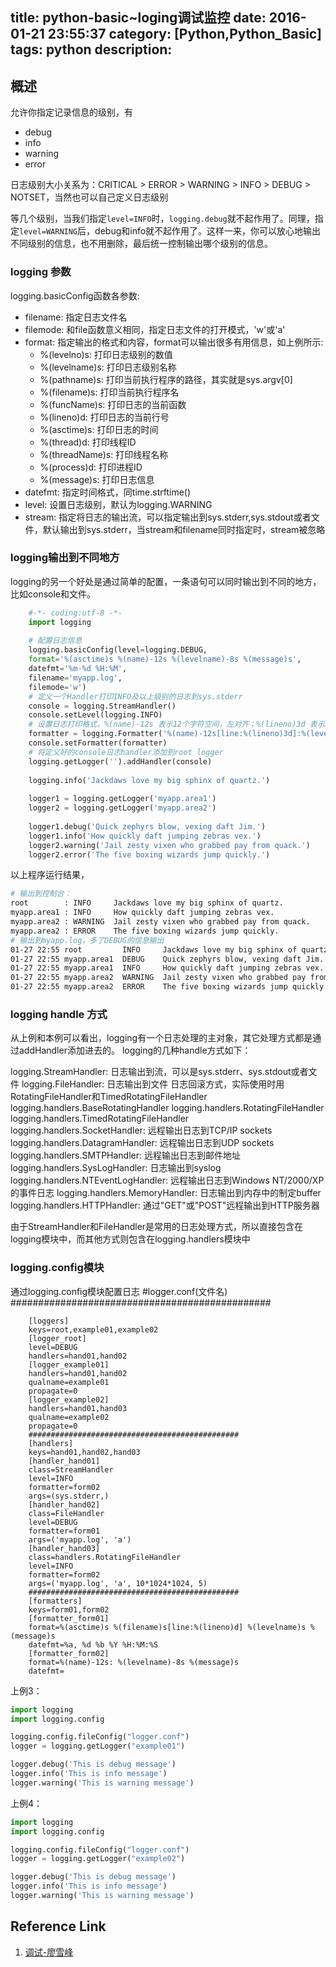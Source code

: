 title: python-basic~loging调试监控
date: 2016-01-21 23:55:37
category: [Python,Python_Basic]
tags: python
description: 
----
## 概述

允许你指定记录信息的级别，有
- debug
- info
- warning
- error

日志级别大小关系为：CRITICAL > ERROR > WARNING > INFO > DEBUG > NOTSET，当然也可以自己定义日志级别

等几个级别，当我们指定`level=INFO`时，`logging.debug`就不起作用了。同理，指定`level=WARNING`后，debug和info就不起作用了。这样一来，你可以放心地输出不同级别的信息，也不用删除，最后统一控制输出哪个级别的信息。

<!-- more -->

### logging 参数
logging.basicConfig函数各参数:
* filename: 指定日志文件名
* filemode: 和file函数意义相同，指定日志文件的打开模式，'w'或'a'
* format: 指定输出的格式和内容，format可以输出很多有用信息，如上例所示:
     -   %(levelno)s: 打印日志级别的数值
     -   %(levelname)s: 打印日志级别名称
     -   %(pathname)s: 打印当前执行程序的路径，其实就是sys.argv[0]
     -   %(filename)s: 打印当前执行程序名
     -   %(funcName)s: 打印日志的当前函数
     -   %(lineno)d: 打印日志的当前行号
     -   %(asctime)s: 打印日志的时间
     -   %(thread)d: 打印线程ID
     -   %(threadName)s: 打印线程名称
     -   %(process)d: 打印进程ID
     -   %(message)s: 打印日志信息
* datefmt: 指定时间格式，同time.strftime()
* level: 设置日志级别，默认为logging.WARNING
* stream: 指定将日志的输出流，可以指定输出到sys.stderr,sys.stdout或者文件，默认输出到sys.stderr，当stream和filename同时指定时，stream被忽略

### logging输出到不同地方

logging的另一个好处是通过简单的配置，一条语句可以同时输出到不同的地方，比如console和文件。

``` python
    #-*- coding:utf-8 -*-
    import logging
    
    # 配置日志信息
    logging.basicConfig(level=logging.DEBUG,
    format='%(asctime)s %(name)-12s %(levelname)-8s %(message)s',
    datefmt='%m-%d %H:%M',
    filename='myapp.log',
    filemode='w')
    # 定义一个Handler打印INFO及以上级别的日志到sys.stderr
    console = logging.StreamHandler()
    console.setLevel(logging.INFO)
    # 设置日志打印格式，%(name)-12s 表示12个字符空间，左对齐；%(lineno)3d 表示3个字符空间，右对齐
    formatter = logging.Formatter('%(name)-12s[line:%(lineno)3d]:%(levelname)-8s %(message)s')
    console.setFormatter(formatter)
    # 将定义好的console日志handler添加到root logger
    logging.getLogger('').addHandler(console)
    
    logging.info('Jackdaws love my big sphinx of quartz.')
    
    logger1 = logging.getLogger('myapp.area1')
    logger2 = logging.getLogger('myapp.area2')
    
    logger1.debug('Quick zephyrs blow, vexing daft Jim.')
    logger1.info('How quickly daft jumping zebras vex.')
    logger2.warning('Jail zesty vixen who grabbed pay from quack.')
    logger2.error('The five boxing wizards jump quickly.')
```
以上程序运行结果，
``` bash
# 输出到控制台：
root        : INFO     Jackdaws love my big sphinx of quartz.
myapp.area1 : INFO     How quickly daft jumping zebras vex.
myapp.area2 : WARNING  Jail zesty vixen who grabbed pay from quack.
myapp.area2 : ERROR    The five boxing wizards jump quickly.
# 输出到myapp.log，多了DEBUG的信息输出
01-27 22:55 root         INFO     Jackdaws love my big sphinx of quartz.
01-27 22:55 myapp.area1  DEBUG    Quick zephyrs blow, vexing daft Jim.
01-27 22:55 myapp.area1  INFO     How quickly daft jumping zebras vex.
01-27 22:55 myapp.area2  WARNING  Jail zesty vixen who grabbed pay from quack.
01-27 22:55 myapp.area2  ERROR    The five boxing wizards jump quickly.
```

### logging handle 方式

从上例和本例可以看出，logging有一个日志处理的主对象，其它处理方式都是通过addHandler添加进去的。
logging的几种handle方式如下：
 
logging.StreamHandler: 日志输出到流，可以是sys.stderr、sys.stdout或者文件
logging.FileHandler: 日志输出到文件
日志回滚方式，实际使用时用RotatingFileHandler和TimedRotatingFileHandler
logging.handlers.BaseRotatingHandler
logging.handlers.RotatingFileHandler
logging.handlers.TimedRotatingFileHandler
logging.handlers.SocketHandler: 远程输出日志到TCP/IP sockets
logging.handlers.DatagramHandler:  远程输出日志到UDP sockets
logging.handlers.SMTPHandler:  远程输出日志到邮件地址
logging.handlers.SysLogHandler: 日志输出到syslog
logging.handlers.NTEventLogHandler: 远程输出日志到Windows NT/2000/XP的事件日志
logging.handlers.MemoryHandler: 日志输出到内存中的制定buffer
logging.handlers.HTTPHandler: 通过"GET"或"POST"远程输出到HTTP服务器
 
由于StreamHandler和FileHandler是常用的日志处理方式，所以直接包含在logging模块中，而其他方式则包含在logging.handlers模块中

### logging.config模块

通过logging.config模块配置日志
#logger.conf(文件名)
###############################################
```
    [loggers]
    keys=root,example01,example02
    [logger_root]
    level=DEBUG
    handlers=hand01,hand02
    [logger_example01]
    handlers=hand01,hand02
    qualname=example01
    propagate=0
    [logger_example02]
    handlers=hand01,hand03
    qualname=example02
    propagate=0
    ###############################################
    [handlers]
    keys=hand01,hand02,hand03
    [handler_hand01]
    class=StreamHandler
    level=INFO
    formatter=form02
    args=(sys.stderr,)
    [handler_hand02]
    class=FileHandler
    level=DEBUG
    formatter=form01
    args=('myapp.log', 'a')
    [handler_hand03]
    class=handlers.RotatingFileHandler
    level=INFO
    formatter=form02
    args=('myapp.log', 'a', 10*1024*1024, 5)
    ###############################################
    [formatters]
    keys=form01,form02
    [formatter_form01]
    format=%(asctime)s %(filename)s[line:%(lineno)d] %(levelname)s %(message)s
    datefmt=%a, %d %b %Y %H:%M:%S
    [formatter_form02]
    format=%(name)-12s: %(levelname)-8s %(message)s
    datefmt=
```
上例3：
``` python
import logging
import logging.config

logging.config.fileConfig("logger.conf")
logger = logging.getLogger("example01")

logger.debug('This is debug message')
logger.info('This is info message')
logger.warning('This is warning message')
```
上例4：
``` python
import logging
import logging.config

logging.config.fileConfig("logger.conf")
logger = logging.getLogger("example02")

logger.debug('This is debug message')
logger.info('This is info message')
logger.warning('This is warning message')
```

## Reference Link
1. [调试-廖雪峰](http://www.liaoxuefeng.com/wiki/0014316089557264a6b348958f449949df42a6d3a2e542c000/001431915578556ad30ab3933ae4e82a03ee2e9a4f70871000)
